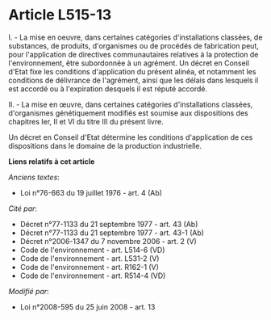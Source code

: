 # Article L515-13

I. - La mise en oeuvre, dans certaines catégories d'installations classées, de substances, de produits, d'organismes ou de
procédés de fabrication peut, pour l'application de directives communautaires relatives à la protection de l'environnement,
être subordonnée à un agrément. Un décret en Conseil d'Etat fixe les conditions d'application du présent alinéa, et notamment
les conditions de délivrance de l'agrément, ainsi que les délais dans lesquels il est accordé ou à l'expiration desquels il
est réputé accordé.

II. - La mise en œuvre, dans certaines catégories d'installations classées, d'organismes génétiquement modifiés est soumise
aux dispositions des chapitres Ier, II et VI du titre III du présent livre. 

Un décret en Conseil d'Etat détermine les conditions d'application de ces dispositions dans le domaine de la production
industrielle.

**Liens relatifs à cet article**

_Anciens textes_:

  - Loi n°76-663 du 19 juillet 1976 - art. 4 (Ab)

_Cité par_:

  - Décret n°77-1133 du 21 septembre 1977 - art. 43 (Ab)
  - Décret n°77-1133 du 21 septembre 1977 - art. 43-1 (Ab)
  - Décret n°2006-1347 du 7 novembre 2006 - art. 2 (V)
  - Code de l'environnement - art. L514-6 (VD)
  - Code de l'environnement - art. L531-2 (V)
  - Code de l'environnement - art. R162-1 (V)
  - Code de l'environnement - art. R514-4 (VD)

_Modifié par_:

  - Loi n°2008-595 du 25 juin 2008 - art. 13
